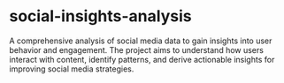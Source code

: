 # social-insights-analysis
A comprehensive analysis of social media data to gain insights into user
behavior and engagement. The project aims to understand how users interact with
content, identify patterns, and derive actionable insights for improving social media
strategies.
